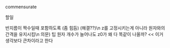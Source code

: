 commensurate 

할일

반지름이 짝수일때 포함하도록 (좀 힘듬) (해결??)\n
z를 고정시키는게 아니라 원자와의 간격을 유지시킴\n
의문) 팁 원자 개수가 늘어나도 z0가 왜 다 똑같이 나올까? << 이거 생각보다 큰차이라고 한다